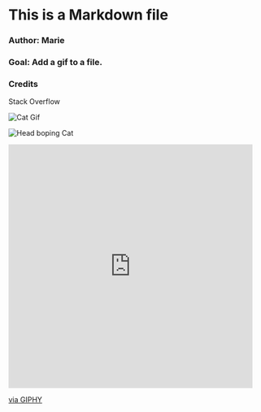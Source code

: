 # This is a Markdown file

### Author: Marie
### Goal: Add a gif to a file.
### Credits
Stack Overflow

![Cat Gif](https://media.giphy.com/media/vFKqnCdLPNOKc/giphy.gif)

![Head boping Cat](https://media0.giphy.com/media/BXjqytvu9bKzCUHdzz/giphy.gif?cid=ecf05e47j29t8afo555os07d3u82qlc7zpvphkxzasy5mqlx&rid=giphy.gif&ct=s)


<iframe src="https://giphy.com/embed/BXjqytvu9bKzCUHdzz" width="480" height="480" frameBorder="0" class="giphy-embed" allowFullScreen></iframe><p><a href="https://giphy.com/stickers/cat-vibing-BXjqytvu9bKzCUHdzz">via GIPHY</a></p>
